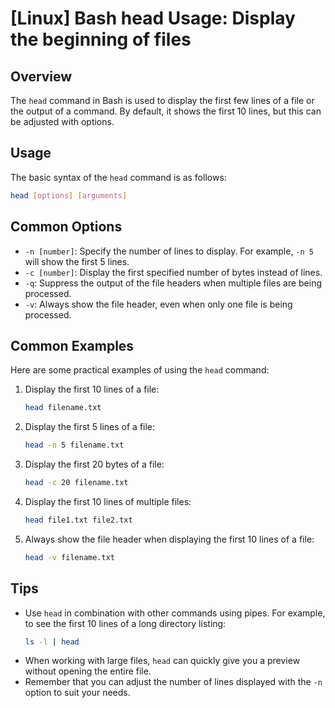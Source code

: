 # [Linux] Bash head Usage: Display the beginning of files

## Overview
The `head` command in Bash is used to display the first few lines of a file or the output of a command. By default, it shows the first 10 lines, but this can be adjusted with options.

## Usage
The basic syntax of the `head` command is as follows:

```bash
head [options] [arguments]
```

## Common Options
- `-n [number]`: Specify the number of lines to display. For example, `-n 5` will show the first 5 lines.
- `-c [number]`: Display the first specified number of bytes instead of lines.
- `-q`: Suppress the output of the file headers when multiple files are being processed.
- `-v`: Always show the file header, even when only one file is being processed.

## Common Examples
Here are some practical examples of using the `head` command:

1. Display the first 10 lines of a file:
   ```bash
   head filename.txt
   ```

2. Display the first 5 lines of a file:
   ```bash
   head -n 5 filename.txt
   ```

3. Display the first 20 bytes of a file:
   ```bash
   head -c 20 filename.txt
   ```

4. Display the first 10 lines of multiple files:
   ```bash
   head file1.txt file2.txt
   ```

5. Always show the file header when displaying the first 10 lines of a file:
   ```bash
   head -v filename.txt
   ```

## Tips
- Use `head` in combination with other commands using pipes. For example, to see the first 10 lines of a long directory listing:
  ```bash
  ls -l | head
  ```
- When working with large files, `head` can quickly give you a preview without opening the entire file.
- Remember that you can adjust the number of lines displayed with the `-n` option to suit your needs.